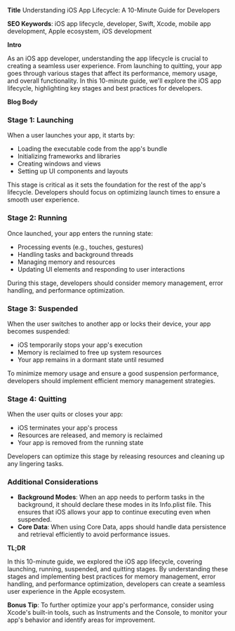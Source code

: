 **Title**
Understanding iOS App Lifecycle: A 10-Minute Guide for Developers

**SEO Keywords**: iOS app lifecycle, developer, Swift, Xcode, mobile app development, Apple ecosystem, iOS development

**Intro**

As an iOS app developer, understanding the app lifecycle is crucial to creating a seamless user experience. From launching to quitting, your app goes through various stages that affect its performance, memory usage, and overall functionality. In this 10-minute guide, we'll explore the iOS app lifecycle, highlighting key stages and best practices for developers.

**Blog Body**

### Stage 1: Launching

When a user launches your app, it starts by:

* Loading the executable code from the app's bundle
* Initializing frameworks and libraries
* Creating windows and views
* Setting up UI components and layouts

This stage is critical as it sets the foundation for the rest of the app's lifecycle. Developers should focus on optimizing launch times to ensure a smooth user experience.

### Stage 2: Running

Once launched, your app enters the running state:

* Processing events (e.g., touches, gestures)
* Handling tasks and background threads
* Managing memory and resources
* Updating UI elements and responding to user interactions

During this stage, developers should consider memory management, error handling, and performance optimization.

### Stage 3: Suspended

When the user switches to another app or locks their device, your app becomes suspended:

* iOS temporarily stops your app's execution
* Memory is reclaimed to free up system resources
* Your app remains in a dormant state until resumed

To minimize memory usage and ensure a good suspension performance, developers should implement efficient memory management strategies.

### Stage 4: Quitting

When the user quits or closes your app:

* iOS terminates your app's process
* Resources are released, and memory is reclaimed
* Your app is removed from the running state

Developers can optimize this stage by releasing resources and cleaning up any lingering tasks.

### Additional Considerations

* **Background Modes**: When an app needs to perform tasks in the background, it should declare these modes in its Info.plist file. This ensures that iOS allows your app to continue executing even when suspended.
* **Core Data**: When using Core Data, apps should handle data persistence and retrieval efficiently to avoid performance issues.

**TL;DR**

In this 10-minute guide, we explored the iOS app lifecycle, covering launching, running, suspended, and quitting stages. By understanding these stages and implementing best practices for memory management, error handling, and performance optimization, developers can create a seamless user experience in the Apple ecosystem.

**Bonus Tip**: To further optimize your app's performance, consider using Xcode's built-in tools, such as Instruments and the Console, to monitor your app's behavior and identify areas for improvement.
